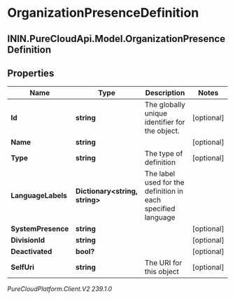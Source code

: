 # OrganizationPresenceDefinition

## ININ.PureCloudApi.Model.OrganizationPresenceDefinition

## Properties

|Name | Type | Description | Notes|
|------------ | ------------- | ------------- | -------------|
| **Id** | **string** | The globally unique identifier for the object. | [optional] |
| **Name** | **string** |  | [optional] |
| **Type** | **string** | The type of definition | [optional] |
| **LanguageLabels** | **Dictionary&lt;string, string&gt;** | The label used for the definition in each specified language | |
| **SystemPresence** | **string** |  | [optional] |
| **DivisionId** | **string** |  | [optional] |
| **Deactivated** | **bool?** |  | [optional] |
| **SelfUri** | **string** | The URI for this object | [optional] |



_PureCloudPlatform.Client.V2 239.1.0_

